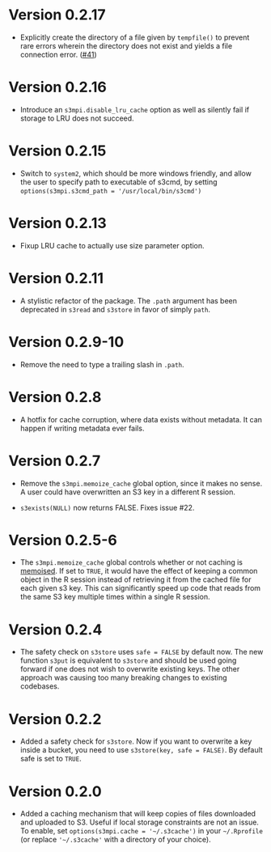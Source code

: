 # Version 0.2.17

* Explicitly create the directory of a file given by `tempfile()` to prevent
  rare errors wherein the directory does not exist and yields a 
  file connection error. ([#41](https://github.com/robertzk/s3mpi/issues/41))

# Version 0.2.16

* Introduce an `s3mpi.disable_lru_cache` option as well as
  silently fail if storage to LRU does not succeed.

# Version 0.2.15

* Switch to `system2`, which should be more windows friendly, and allow
  the user to specify path to executable of s3cmd, by setting `options(s3mpi.s3cmd_path = '/usr/local/bin/s3cmd')`

# Version 0.2.13

* Fixup LRU cache to actually use size parameter option.

# Version 0.2.11

* A stylistic refactor of the package. The `.path` argument
  has been deprecated in `s3read` and `s3store` in favor of
  simply `path`.

# Version 0.2.9-10

* Remove the need to type a trailing slash in `.path`.

# Version 0.2.8

 * A hotfix for cache corruption, where data exists without metadata.
   It can happen if writing metadata ever fails.

# Version 0.2.7

 * Remove the `s3mpi.memoize_cache` global option, since it makes no sense.
   A user could have overwritten an S3 key in a different R session.

 * `s3exists(NULL)` now returns FALSE.  Fixes issue #22.

# Version 0.2.5-6

 * The `s3mpi.memoize_cache` global controls whether or not caching is
   [memoised](https://github.com/hadley/memoise). If set to `TRUE`, it would
   have the effect of keeping a common object in the R session instead of
   retrieving it from the cached file for each given s3 key. This can significantly
   speed up code that reads from the same S3 key multiple times within a
   single R session.

# Version 0.2.4

 * The safety check on `s3store` uses `safe = FALSE` by default now. The new
   function `s3put` is equivalent to `s3store` and should be used going forward
   if one does not wish to overwrite existing keys. The other approach was causing
   too many breaking changes to existing codebases.

# Version 0.2.2

 * Added a safety check for `s3store`. Now if you want to overwrite a key inside a bucket,
   you need to use `s3store(key, safe = FALSE)`. By default safe is set to `TRUE`.

# Version 0.2.0

 * Added a caching mechanism that will keep copies of files downloaded and
   uploaded to S3. Useful if local storage constraints are not an issue.
   To enable, set `options(s3mpi.cache = '~/.s3cache')` in your `~/.Rprofile`
   (or replace `'~/.s3cache'` with a directory of your choice).
